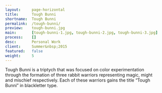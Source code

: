 ```yaml
---
layout:     page-horizontal
title:      Tough Bunni
shortname:  Tough Bunni
permalink:  /tough-bunni/
preview:    tough-bunni.jpg
main:       [tough-bunni-1.jpg, tough-bunni-2.jpg, tough-bunni-3.jpg]
process:    []
desc:       Personal Work
client:     Summer&nbsp;2015
featured:   false
weight:     5
---
```


Tough Bunni is a triptych that was focused on color experimentation through the formation of three rabbit warriors representing magic, might and mischief respectively. Each of these warriors gains the title “Tough Bunni” in blackletter type.
